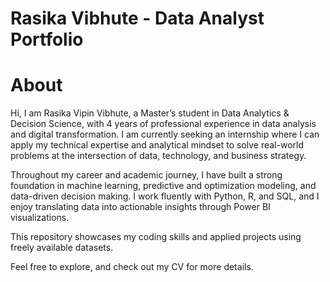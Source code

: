 # Rasika Vibhute - Data Analyst Portfolio
# About
Hi, I am Rasika Vipin Vibhute, a Master’s student in Data Analytics & Decision Science, with 4 years of professional experience in data analysis and digital transformation. I am currently seeking an internship where I can apply my technical expertise and analytical mindset to solve real-world problems at the intersection of data, technology, and business strategy.

Throughout my career and academic journey, I have built a strong foundation in machine learning, predictive and optimization modeling, and data-driven decision making. I work fluently with Python, R, and SQL, and I enjoy translating data into actionable insights through Power BI visualizations.

This repository showcases my coding skills and applied projects using freely available datasets.

Feel free to explore, and check out my CV for more details.
